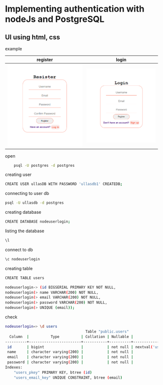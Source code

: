 # Implementing authentication with nodeJs and PostgreSQL

## UI using html, css

example

|      register        |     login             |
|----------------------|-----------------------|
|![ex1](./example1.png)| ![ex2](./example2.png)|

open

```bash
    psql -U postgres -d postgres
```

creating user

```bash
CREATE USER ullasDB WITH PASSWORD 'ullasdb1' CREATEDB;
```

connecting to user db

```bash
psql -U ullasdb -d postgres
```

creating database

```bash
CREATE DATABASE nodeuserlogin;
```

listing the database

```bash
\l
```

connect to db

```bash
\c nodeuserlogin
```

creating table

```bash
CREATE TABLE users
```

```bash
nodeuserlogin-> (id BIGSERIAL PRIMARY KEY NOT NULL,
nodeuserlogin(> name VARCHAR(200) NOT NULL,
nodeuserlogin(> email VARCHAR(200) NOT NULL,
nodeuserlogin(> password VARCHAR(200) NOT NULL,
nodeuserlogin(> UNIQUE (email));
```

check

```bash
nodeuserlogin=> \d users
                                     Table "public.users"
  Column  |          Type          | Collation | Nullable |              Default
----------+------------------------+-----------+----------+-----------------------------------
 id       | bigint                 |           | not null | nextval('users_id_seq'::regclass)
 name     | character varying(200) |           | not null |
 email    | character varying(200) |           | not null |
 password | character varying(200) |           | not null |
Indexes:
    "users_pkey" PRIMARY KEY, btree (id)
    "users_email_key" UNIQUE CONSTRAINT, btree (email)
```
